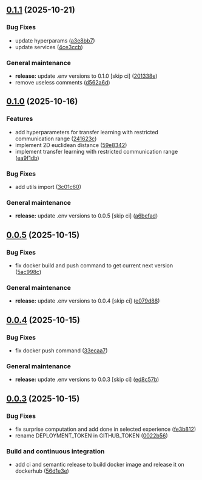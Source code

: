 ## [0.1.1](https://github.com/domm99/experiments-2025-TCD-marl-neighbor-TL/compare/0.1.0...0.1.1) (2025-10-21)

### Bug Fixes

* update hyperparams ([a3e8bb7](https://github.com/domm99/experiments-2025-TCD-marl-neighbor-TL/commit/a3e8bb73af82f03d9378a7bec22b344ca067cec9))
* update services ([4ce3ccb](https://github.com/domm99/experiments-2025-TCD-marl-neighbor-TL/commit/4ce3ccb2caeab6801e0e42f4f776b4d1dbc006d3))

### General maintenance

* **release:** update .env versions to 0.1.0 [skip ci] ([201338e](https://github.com/domm99/experiments-2025-TCD-marl-neighbor-TL/commit/201338ed5dbdd70305f98574a3e65f7f741a9375))
* remove useless comments ([d562a6d](https://github.com/domm99/experiments-2025-TCD-marl-neighbor-TL/commit/d562a6d56d5250b01b27d4e2f232a5a7e512dd9a))

## [0.1.0](https://github.com/domm99/experiments-2025-TCD-marl-neighbor-TL/compare/0.0.5...0.1.0) (2025-10-16)

### Features

* add hyperparameters for transfer learning with restricted communication range ([241623c](https://github.com/domm99/experiments-2025-TCD-marl-neighbor-TL/commit/241623c76d47bc915eeec2fc880998ed8fbc783b))
* implement 2D euclidean distance ([59e8342](https://github.com/domm99/experiments-2025-TCD-marl-neighbor-TL/commit/59e83420ceb747308fb06a5f6260522619359db6))
* implement transfer learning with restricted communication range ([ea9f1db](https://github.com/domm99/experiments-2025-TCD-marl-neighbor-TL/commit/ea9f1db3ad1904d9487cc48d20384754c788069b))

### Bug Fixes

* add utils import ([3c01c60](https://github.com/domm99/experiments-2025-TCD-marl-neighbor-TL/commit/3c01c6011565735effcd50d1c2dd9eca1b6258c4))

### General maintenance

* **release:** update .env versions to 0.0.5 [skip ci] ([a6befad](https://github.com/domm99/experiments-2025-TCD-marl-neighbor-TL/commit/a6befadcc529eee5192c31b8891927f0cb955ecf))

## [0.0.5](https://github.com/domm99/experiments-2025-TCD-marl-neighbor-TL/compare/0.0.4...0.0.5) (2025-10-15)

### Bug Fixes

* fix docker build and push command to get current next version ([5ac998c](https://github.com/domm99/experiments-2025-TCD-marl-neighbor-TL/commit/5ac998cffd03476eba296bc4d3f19818da0ad7e6))

### General maintenance

* **release:** update .env versions to 0.0.4 [skip ci] ([e079d88](https://github.com/domm99/experiments-2025-TCD-marl-neighbor-TL/commit/e079d88e1293d49bacef88343be6809fd4fe6cec))

## [0.0.4](https://github.com/domm99/experiments-2025-TCD-marl-neighbor-TL/compare/0.0.3...0.0.4) (2025-10-15)

### Bug Fixes

* fix docker push command ([33ecaa7](https://github.com/domm99/experiments-2025-TCD-marl-neighbor-TL/commit/33ecaa7d7fa27602e0b387b9a3cb4f448ee1d734))

### General maintenance

* **release:** update .env versions to 0.0.3 [skip ci] ([ed8c57b](https://github.com/domm99/experiments-2025-TCD-marl-neighbor-TL/commit/ed8c57ba0b620738d7e8b4cede755dddd76dd3a3))

## [0.0.3](https://github.com/domm99/experiments-2025-TCD-marl-neighbor-TL/compare/v0.0.2...0.0.3) (2025-10-15)

### Bug Fixes

* fix surprise computation and add done in selected experience ([fe3b812](https://github.com/domm99/experiments-2025-TCD-marl-neighbor-TL/commit/fe3b812df35711a3ec488b1b641726a8a1484954))
* rename DEPLOYMENT_TOKEN in GITHUB_TOKEN ([0022b56](https://github.com/domm99/experiments-2025-TCD-marl-neighbor-TL/commit/0022b56c84fb8352742be93b88fe057b3b70f310))

### Build and continuous integration

* add ci and semantic release to build docker image and release it on dockerhub ([56d1e3e](https://github.com/domm99/experiments-2025-TCD-marl-neighbor-TL/commit/56d1e3ebb59bc30dde90cc52d127e370331e4437))
